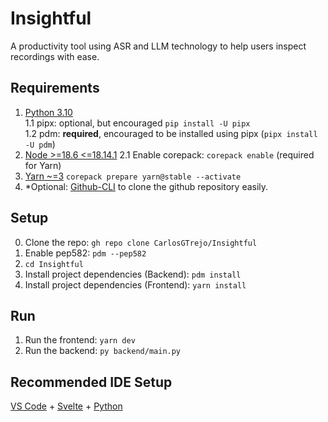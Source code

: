 # Insightful
A productivity tool using ASR and LLM technology to help users inspect recordings with ease.

## Requirements
1. [Python 3.10](https://www.python.org/downloads/release/python-31010/#:~:text=Full%20Changelog-,Files,-Version)  
    1.1 pipx: optional, but encouraged `pip install -U pipx`  
    1.2 pdm: **required**, encouraged to be installed using pipx (`pipx install -U pdm`)  
2. [Node >=18.6 <=18.14.1](https://nodejs.org/en/)
    2.1 Enable corepack: `corepack enable` (required for Yarn)
3. [Yarn ~=3](https://yarnpkg.com/) `corepack prepare yarn@stable --activate`
4. *Optional: [Github-CLI](https://cli.github.com/) to clone the github repository easily.

## Setup
0. Clone the repo: `gh repo clone CarlosGTrejo/Insightful`
1. Enable pep582: `pdm --pep582`
2. `cd Insightful`
3. Install project dependencies (Backend): `pdm install`
4. Install project dependencies (Frontend): `yarn install`

## Run
1. Run the frontend: `yarn dev`
2. Run the backend: `py backend/main.py`


## Recommended IDE Setup

[VS Code](https://code.visualstudio.com/) + [Svelte](https://marketplace.visualstudio.com/items?itemName=svelte.svelte-vscode) + [Python](https://marketplace.visualstudio.com/items?itemName=ms-python.python)
